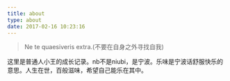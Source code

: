 ```yaml
---
title: about
type: about
date: 2017-02-16 10:23:16
---
```

> Ne te quaesiveris extra.(不要在自身之外寻找自我)

这里是普通人小王的成长记录。nb不是niubi，是宁波。乐味是宁波话舒服快乐的意思。人生在世，百般滋味，希望自己能乐在其中。

